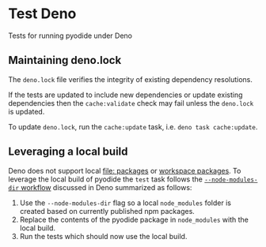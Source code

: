 # Test Deno

Tests for running pyodide under Deno

## Maintaining deno.lock

The `deno.lock` file verifies the integrity of existing dependency resolutions.

If the tests are updated to include new dependencies or update existing dependencies then the `cache:validate` check may fail unless the `deno.lock` is updated.

To update `deno.lock`, run the `cache:update` task, i.e. `deno task cache:update`.

## Leveraging a local build

Deno does not support local [file: packages](https://github.com/denoland/deno/issues/18474) or [workspace packages](https://github.com/denoland/deno/issues/18546).
To leverage the local build of pyodide the `test` task follows the [`--node-modules-dir` workflow](https://deno.com/manual@v1.33.3/node/npm_specifiers#--node-modules-dir-flag) discussed in Deno summarized as follows:

1. Use the `--node-modules-dir` flag so a local `node_modules` folder is created based on currently published npm packages.
2. Replace the contents of the pyodide package in `node_modules` with the local build.
3. Run the tests which should now use the local build.
